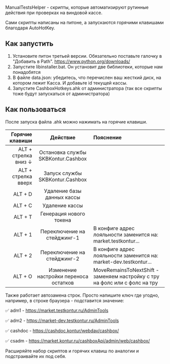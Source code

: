 ManualTestsHelper - скрипты, которые автоматизируют рутинные действия при проверках на виндовой кассе.

Сами скрипты написаны на питоне, а запускаются горячими клавишами благодаря AutoHotKey.

## Как запустить

1. Установите питон третьей версии. Обязательно поставьте галочку в "Добавить в Path". https://www.python.org/downloads/
2. Запустите libinstaller.bat. Он установит две библиотеки, которые нам понадобятся
3. В файле data.json: убедитесь, что перечислен ваш жесткий диск, на котором лежит Касса. И добавьте id текущей кассы.
4. Запустите CashboxHotkeys.ahk от администратора (так все скрипты тоже будут запускаться от администратора)

## Как пользоваться

После запуска файла .ahk можно нажимать на горячие клавиши.

| Горячие клавиши | Действие | Пояснение|
|----:|:----:|:----------|
| ALT + стрелка вниз ↓  | Остановка службы SKBKontur.Cashbox |  |
| ALT + стрелка вверх | Запуск службы SKBKontur.Cashbox |  |
|ALT + D |Удаление базы данных кассы |  |
|ALT + C | Удаление кассы | |
|ALT + T| Генерация нового токена| |
| ALT + 1|Переключение на стейджинг-1 | В конфиге адрес лояльности заменится на: market.testkontur... |
|ALT + 2 |Переключение на стейджинг-2  | В конфиге адрес лояльности заменится на: market-dev.testkontur... |
|ALT + O |Изменение настройки переноса остатков | MoveRemainsToNextShift - заменяем настройку с тру на фолс или с фолс на тру |

Также работает автозамена строк. Просто напишите ключ где угодно, например, в строке браузера - подставится значение:

:white_check_mark: adm1 - https://market.testkontur.ru/AdminTools

:white_check_mark: adm2 - https://market-dev.testkontur.ru/AdminTools

:white_check_mark: cashdoc - https://cashdoc.kontur/webdav/cashbox/

:white_check_mark: csadm - https://market.kontur.ru/cashboxApi/admin/web/cashbox/


Расширяйте набор скриптов и горячих клавиш по аналогии и подстраивайте их под себя. 

